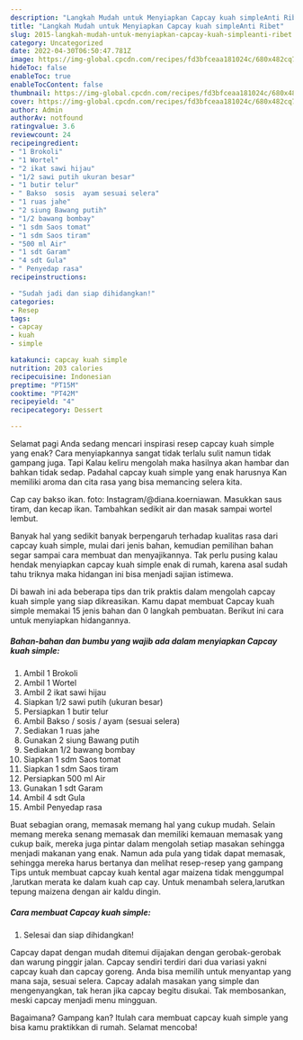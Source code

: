 ```yaml
---
description: "Langkah Mudah untuk Menyiapkan Capcay kuah simpleAnti Ribet"
title: "Langkah Mudah untuk Menyiapkan Capcay kuah simpleAnti Ribet"
slug: 2015-langkah-mudah-untuk-menyiapkan-capcay-kuah-simpleanti-ribet
category: Uncategorized
date: 2022-04-30T06:50:47.781Z
image: https://img-global.cpcdn.com/recipes/fd3bfceaa181024c/680x482cq70/capcay-kuah-simple-foto-resep-utama.jpg
hideToc: false
enableToc: true
enableTocContent: false
thumbnail: https://img-global.cpcdn.com/recipes/fd3bfceaa181024c/680x482cq70/capcay-kuah-simple-foto-resep-utama.jpg
cover: https://img-global.cpcdn.com/recipes/fd3bfceaa181024c/680x482cq70/capcay-kuah-simple-foto-resep-utama.jpg
author: Admin
authorAv: notfound
ratingvalue: 3.6
reviewcount: 24
recipeingredient:
- "1 Brokoli"
- "1 Wortel"
- "2 ikat sawi hijau"
- "1/2 sawi putih ukuran besar"
- "1 butir telur"
- " Bakso  sosis  ayam sesuai selera"
- "1 ruas jahe"
- "2 siung Bawang putih"
- "1/2 bawang bombay"
- "1 sdm Saos tomat"
- "1 sdm Saos tiram"
- "500 ml Air"
- "1 sdt Garam"
- "4 sdt Gula"
- " Penyedap rasa"
recipeinstructions:

- "Sudah jadi dan siap dihidangkan!"
categories:
- Resep
tags:
- capcay
- kuah
- simple

katakunci: capcay kuah simple 
nutrition: 203 calories
recipecuisine: Indonesian
preptime: "PT15M"
cooktime: "PT42M"
recipeyield: "4"
recipecategory: Dessert

---
```



Selamat pagi Anda sedang mencari inspirasi resep capcay kuah simple yang enak? Cara menyiapkannya sangat tidak terlalu sulit namun tidak gampang juga. Tapi Kalau keliru mengolah maka hasilnya akan hambar dan bahkan tidak sedap. Padahal capcay kuah simple yang enak harusnya Kan memiliki aroma dan cita rasa yang bisa memancing selera kita.


Cap cay bakso ikan. foto: Instagram/@diana.koerniawan. Masukkan saus tiram, dan kecap ikan. Tambahkan sedikit air dan masak sampai wortel lembut.

Banyak hal yang sedikit banyak berpengaruh terhadap kualitas rasa dari capcay kuah simple, mulai dari jenis bahan, kemudian pemilihan bahan segar sampai cara membuat dan menyajikannya. Tak perlu pusing kalau hendak menyiapkan capcay kuah simple enak di rumah, karena asal sudah tahu triknya maka hidangan ini bisa menjadi sajian istimewa.


Di bawah ini ada beberapa tips dan trik praktis dalam mengolah capcay kuah simple yang siap dikreasikan. Kamu dapat membuat Capcay kuah simple memakai 15 jenis bahan dan 0 langkah pembuatan. Berikut ini cara untuk menyiapkan hidangannya.

<!--inarticleads1-->

##### Bahan-bahan dan bumbu yang wajib ada dalam menyiapkan Capcay kuah simple:

1. Ambil 1 Brokoli
1. Ambil 1 Wortel
1. Ambil 2 ikat sawi hijau
1. Siapkan 1/2 sawi putih (ukuran besar)
1. Persiapkan 1 butir telur
1. Ambil  Bakso / sosis / ayam (sesuai selera)
1. Sediakan 1 ruas jahe
1. Gunakan 2 siung Bawang putih
1. Sediakan 1/2 bawang bombay
1. Siapkan 1 sdm Saos tomat
1. Siapkan 1 sdm Saos tiram
1. Persiapkan 500 ml Air
1. Gunakan 1 sdt Garam
1. Ambil 4 sdt Gula
1. Ambil  Penyedap rasa


Buat sebagian orang, memasak memang hal yang cukup mudah. Selain memang mereka senang memasak dan memiliki kemauan memasak yang cukup baik, mereka juga pintar dalam mengolah setiap masakan sehingga menjadi makanan yang enak. Namun ada pula yang tidak dapat memasak, sehingga mereka harus bertanya dan melihat resep-resep yang gampang Tips untuk membuat capcay kuah kental agar maizena tidak menggumpal ,larutkan merata ke dalam kuah cap cay. Untuk menambah selera,larutkan tepung maizena dengan air kaldu dingin. 

<!--inarticleads2-->

##### Cara membuat Capcay kuah simple:


1. Selesai dan siap dihidangkan!

Capcay dapat dengan mudah ditemui dijajakan dengan gerobak-gerobak dan warung pinggir jalan. Capcay sendiri terdiri dari dua variasi yakni capcay kuah dan capcay goreng. Anda bisa memilih untuk menyantap yang mana saja, sesuai selera. Capcay adalah masakan yang simple dan mengenyangkan, tak heran jika capcay begitu disukai. Tak membosankan, meski capcay menjadi menu mingguan. 

Bagaimana? Gampang kan? Itulah cara membuat capcay kuah simple yang bisa kamu praktikkan di rumah. Selamat mencoba!
